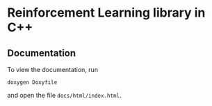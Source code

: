 # Reinforcement Learning library in C++

## Documentation

To view the documentation, run

```
doxygen Doxyfile
```

and open the file `docs/html/index.html`.

